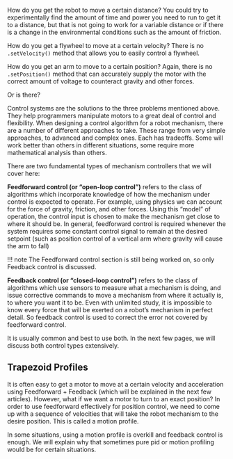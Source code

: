 How do you get the robot to move a certain distance? You could try to experimentally find the amount of time and power you need to run to get it to a distance, but that is not going to work for a variable distance or if there is a change in the environmental conditions such as the amount of friction.

How do you get a flywheel to move at a certain velocity? There is no `.setVelocity()` method that allows you to easily control a flywheel.

How do you get an arm to move to a certain position? Again, there is no `.setPosition()` method that can accurately supply the motor with the correct amount of voltage to counteract gravity and other forces.

Or is there?

Control systems are the solutions to the three problems mentioned above. They help programmers manipulate motors to a great deal of control and flexibility. When designing a control algorithm for a robot mechanism, there are a number of different approaches to take. These range from very simple approaches, to advanced and complex ones. Each has tradeoffs. Some will work better than others in different situations, some require more mathematical analysis than others.

There are two fundamental types of mechanism controllers that we will cover here:

**Feedforward control (or “open-loop control”)** refers to the class of algorithms which incorporate knowledge of how the mechanism under control is expected to operate. For example, using physics we can account for the force of gravity, friction, and other forces. Using this “model” of operation, the control input is chosen to make the mechanism get close to where it should be. In general, feedforward control is required whenever the system requires some constant control signal to remain at the desired setpoint (such as position control of a vertical arm where gravity will cause the arm to fall)

!!! note
    The Feedforward control section is still being worked on, so only Feedback control is discussed.

**Feedback control (or “closed-loop control”)** refers to the class of algorithms which use sensors to measure what a mechanism is doing, and issue corrective commands to move a mechanism from where it actually is, to where you want it to be. Even with unlimited study, it is impossible to know every force that will be exerted on a robot’s mechanism in perfect detail. So feedback control is used to correct the error not covered by feedforward control.

It is usually common and best to use both. In the next few pages, we will discuss both control types extensively.

## Trapezoid Profiles

It is often easy to get a motor to move at a certain velocity and acceleration using Feedforward + Feedback (which will be explained in the next few articles). However, what if we want a motor to turn to an exact position? In order to use feedforward effectively for position control, we need to come up with a sequence of velocities that will take the robot mechanism to the desire position. This is called a motion profile. 

In some situations, using a motion profile is overkill and feedback control is enough. We will explain why that sometimes pure pid or motion profiling would be for certain situations.